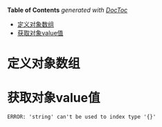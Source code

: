 <!-- START doctoc generated TOC please keep comment here to allow auto update -->
<!-- DON'T EDIT THIS SECTION, INSTEAD RE-RUN doctoc TO UPDATE -->
**Table of Contents**  *generated with [DocToc](https://github.com/thlorenz/doctoc)*

- [定义对象数组](#%E5%AE%9A%E4%B9%89%E5%AF%B9%E8%B1%A1%E6%95%B0%E7%BB%84)
- [获取对象value值](#%E8%8E%B7%E5%8F%96%E5%AF%B9%E8%B1%A1value%E5%80%BC)

<!-- END doctoc generated TOC please keep comment here to allow auto update -->

# 定义对象数组
# 获取对象value值
`ERROR: 'string' can't be used to index type '{}'`
